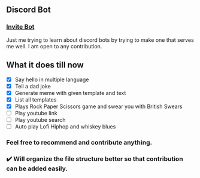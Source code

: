 ## Discord Bot
### [Invite Bot](https://discord.com/api/oauth2/authorize?client_id=781186803835207710&permissions=8&scope=bot)  
Just me trying to learn about discord bots by trying to make one that serves me well. I am open to any contribution.

## What it does till now
- [x] Say hello in multiple language
- [x] Tell a dad joke
- [x] Generate meme with given template and text
- [x] List all templates
- [x] Plays Rock Paper Scissors game and swear you with British Swears
- [ ] Play youtube link
- [ ] Play youtube search
- [ ] Auto play Lofi Hiphop and whiskey blues

### Feel free to recommend and contribute anything. 
### :heavy_check_mark: Will organize the file structure better so that contribution can be added easily.
